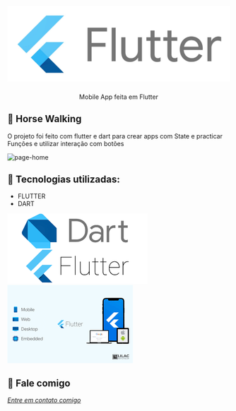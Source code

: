 <h1 align="center">
    <img width="600" src="assets/flutter.jpeg" />
</h1>


<p align="center">
Mobile App feita em Flutter
</p>

📌 Horse Walking 
------------------
O projeto foi feito com flutter e dart para crear apps com State e practicar Funções e utilizar interação com botões


<img width=300 src="assets/horse.gif" alt="page-home">


🔧 Tecnologias utilizadas:
------------------

- FLUTTER
- DART 


<img src="assets/dartflutter.png" alt="page-home">
<img src="assets/images.png" alt="page-home">


💬 Fale comigo
------------------
[*Entre em contato comigo*](https://www.linkedin.com/in/ivo-baptista-3712144/)








